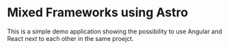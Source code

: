 # Mixed Frameworks using Astro

This is a simple demo application showing the possibility to use Angular and React next to each other in the same proejct.
